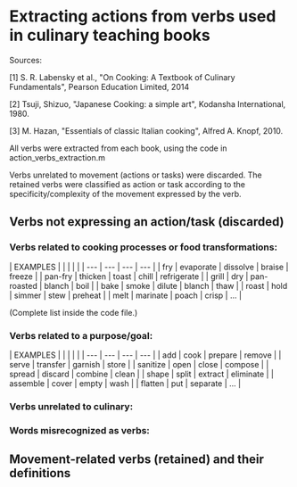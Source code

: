 # Extracting actions from verbs used in culinary teaching books

Sources:

[1] S. R. Labensky et al., "On Cooking: A Textbook of Culinary Fundamentals", Pearson Education Limited, 2014

[2] Tsuji, Shizuo, "Japanese Cooking: a simple art", Kodansha International, 1980.

[3] M. Hazan, "Essentials of classic Italian cooking", Alfred A. Knopf, 2010.


All verbs were extracted from each book, using the code in action_verbs_extraction.m

Verbs unrelated to movement (actions or tasks) were discarded. The retained verbs were classified as action or task according to the specificity/complexity of the movement expressed by the verb.


## Verbs not expressing an action/task (discarded)

### Verbs related to cooking processes or food transformations:

| EXAMPLES   |     |     |               |        |
| --- | --- | --- | --- |
| fry             | evaporate         | dissolve          | braise   | freeze          |
| pan-fry         | thicken           | toast             | chill    | refrigerate     |
| grill           | dry               | pan-roasted       | blanch   | boil            |
| bake            | smoke             | dilute            | blanch   | thaw            |
| roast           | hold              | simmer            | stew     | preheat         | 
| melt            | marinate          | poach             | crisp    | ...             |


(Complete list inside the code file.)

### Verbs related to a purpose/goal:

| EXAMPLES   |     |     |              |         |
| --- | --- | --- | --- |
| add | cook | prepare | remove |
| serve | transfer | garnish | store |
| sanitize | open | close | compose |
| spread | discard | combine | clean |
| shape | split | extract | eliminate |
| assemble | cover | empty | wash |
| flatten | put | separate | ... |

### Verbs unrelated to culinary:


### Words misrecognized as verbs:



## Movement-related verbs (retained) and their definitions




